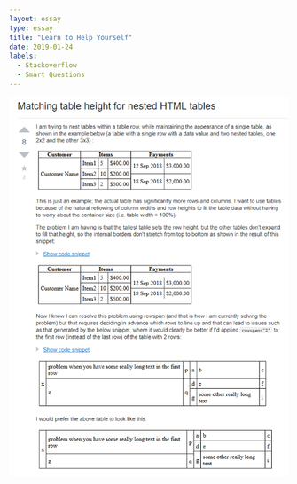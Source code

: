 ```yaml
---
layout: essay
type: essay
title: "Learn to Help Yourself"
date: 2019-01-24
labels:
  - Stackoverflow
  - Smart Questions
---
```


<img class="ui tiny left circular floated image" src="../images/good-question.png">